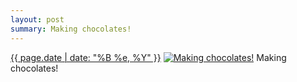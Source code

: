 ```yaml
---
layout: post
summary: Making chocolates!
---
```


<p>
  <time><a href="/223">{{ page.date | date: "%B %e, %Y" }}</a></time>
  <a href="/223"><img src="{{ site.assets_url }}/223-640.jpg" srcset="{{ site.assets_url }}/223-1280.jpg 1280w, {{ site.assets_url }}/223-960.jpg 960w, {{ site.assets_url }}/223-640.jpg 640w, {{ site.assets_url }}/223-320.jpg 320w" sizes="(min-width: 700px) 50vw, calc(100vw - 2rem)" alt="Making chocolates!" /></a>
  <span>Making chocolates!</span>
</p>
